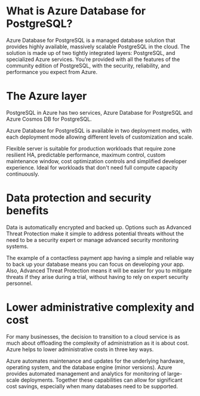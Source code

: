 

# What is Azure Database for PostgreSQL?

Azure Database for PostgreSQL is a managed database solution that provides highly available, massively scalable PostgreSQL in the cloud. The solution is made up of two tightly integrated layers: PostgreSQL, and specialized Azure services. You’re provided with all the features of the community edition of PostgreSQL, with the security, reliability, and performance you expect from Azure.

# The Azure layer

PostgreSQL in Azure has two services, Azure Database for PostgreSQL and Azure Cosmos DB for PostgreSQL.

Azure Database for PostgreSQL is available in two deployment modes, with each deployment mode allowing different levels of customization and scale.

Flexible server is suitable for production workloads that require zone resilient HA, predictable performance, maximum control, custom maintenance window, cost optimization controls and simplified developer experience. Ideal for workloads that don't need full compute capacity continuously.

# Data protection and security benefits

Data is automatically encrypted and backed up. Options such as Advanced Threat Protection make it simple to address potential threats without the need to be a security expert or manage advanced security monitoring systems.

The example of a contactless payment app having a simple and reliable way to back up your database means you can focus on developing your app. Also, Advanced Threat Protection means it will be easier for you to mitigate threats if they arise during a trial, without having to rely on expert security personnel.

# Lower administrative complexity and cost

For many businesses, the decision to transition to a cloud service is as much about offloading the complexity of administration as it is about cost. Azure helps to lower administrative costs in three key ways.

Azure automates maintenance and updates for the underlying hardware, operating system, and the database engine (minor versions).
Azure provides automated management and analytics for monitoring of large-scale deployments.
Together these capabilities can allow for significant cost savings, especially when many databases need to be supported.